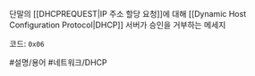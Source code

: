 단말의 [[DHCPREQUEST|IP 주소 할당 요청]]에 대해 [[Dynamic Host Configuration Protocol|DHCP]] 서버가 승인을 거부하는 메세지

코드: `0x06`

#설명/용어 #네트워크/DHCP 